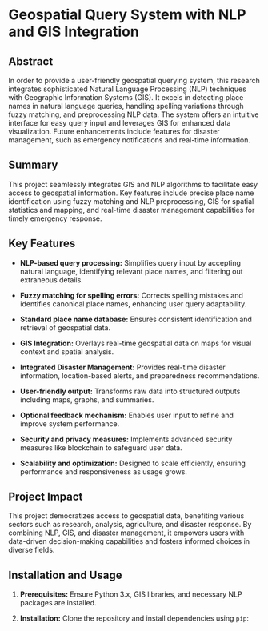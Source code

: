 # Geospatial Query System with NLP and GIS Integration

## Abstract

In order to provide a user-friendly geospatial querying system, this research integrates sophisticated Natural Language Processing (NLP) techniques with Geographic Information Systems (GIS). It excels in detecting place names in natural language queries, handling spelling variations through fuzzy matching, and preprocessing NLP data. The system offers an intuitive interface for easy query input and leverages GIS for enhanced data visualization. Future enhancements include features for disaster management, such as emergency notifications and real-time information.

## Summary

This project seamlessly integrates GIS and NLP algorithms to facilitate easy access to geospatial information. Key features include precise place name identification using fuzzy matching and NLP preprocessing, GIS for spatial statistics and mapping, and real-time disaster management capabilities for timely emergency response.

## Key Features

- **NLP-based query processing:** Simplifies query input by accepting natural language, identifying relevant place names, and filtering out extraneous details.
  
- **Fuzzy matching for spelling errors:** Corrects spelling mistakes and identifies canonical place names, enhancing user query adaptability.
  
- **Standard place name database:** Ensures consistent identification and retrieval of geospatial data.
  
- **GIS Integration:** Overlays real-time geospatial data on maps for visual context and spatial analysis.
  
- **Integrated Disaster Management:** Provides real-time disaster information, location-based alerts, and preparedness recommendations.
  
- **User-friendly output:** Transforms raw data into structured outputs including maps, graphs, and summaries.
  
- **Optional feedback mechanism:** Enables user input to refine and improve system performance.
  
- **Security and privacy measures:** Implements advanced security measures like blockchain to safeguard user data.
  
- **Scalability and optimization:** Designed to scale efficiently, ensuring performance and responsiveness as usage grows.

## Project Impact

This project democratizes access to geospatial data, benefiting various sectors such as research, analysis, agriculture, and disaster response. By combining NLP, GIS, and disaster management, it empowers users with data-driven decision-making capabilities and fosters informed choices in diverse fields.

## Installation and Usage

1. **Prerequisites:** Ensure Python 3.x, GIS libraries, and necessary NLP packages are installed.
  
2. **Installation:** Clone the repository and install dependencies using `pip`:
